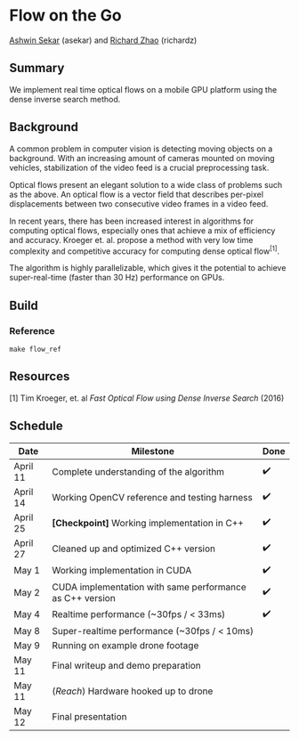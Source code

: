 # Flow on the Go

[Ashwin Sekar](mailto:asekar@andrew.cmu.edu) (asekar)
and [Richard Zhao](mailto:richardz@andrew.cmu.edu) (richardz)

## Summary

We implement real time optical flows on a mobile GPU platform using the dense inverse search method.

## Background

A common problem in computer vision is detecting moving objects on a background. With an increasing
amount of cameras mounted on moving vehicles, stabilization of the video feed is a crucial
preprocessing task.

Optical flows present an elegant solution to a wide class of problems such as the above. An optical
flow is a vector field that describes per-pixel displacements between two consecutive video frames
in a video feed.

In recent years, there has been increased interest in algorithms for computing optical flows,
especially ones that achieve a mix of efficiency and accuracy. Kroeger et. al. propose a method with
very low time complexity and competitive accuracy for computing dense optical flow<sup>[1]</sup>.

The algorithm is highly parallelizable, which gives it the potential to achieve super-real-time
(faster than 30 Hz) performance on GPUs.

## Build

### Reference

```shell
make flow_ref
```

## Resources

[1] Tim Kroeger, et. al *Fast Optical Flow using Dense Inverse Search* (2016)

## Schedule

| Date     | Milestone                                                     | Done |
| -------- | ------------------------------------------------------------- | ---- |
| April 11 | Complete understanding of the algorithm                       |  ✔️   |
| April 14 | Working OpenCV reference and testing harness                  |  ✔️   |
| April 25 | **[Checkpoint]** Working implementation in C++                |  ✔️   |
| April 27 | Cleaned up and optimized C++ version                          |  ✔️   |
| May 1    | Working implementation in CUDA                                |  ✔️   |
| May 2    | CUDA implementation with same performance as C++ version      |  ✔️   |
| May 4    | Realtime performance (~30fps / < 33ms)                        |  ✔️   |
| May 8    | Super-realtime performance (~30fps / < 10ms)                  |      |
| May 9    | Running on example drone footage                              |      |
| May 11   | Final writeup and demo preparation                            |      |
| May 11   | (_Reach_) Hardware hooked up to drone                         |      |
| May 12   | Final presentation                                            |      |
